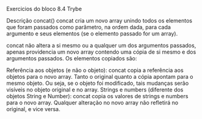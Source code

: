 Exercicios do bloco 8.4 Trybe

Descrição
concat()
concat cria um novo array unindo todos os elementos que foram passados como parâmetro, na ordem dada, para cada argumento e seus elementos (se o elemento passado for um array).

concat não altera a si mesmo ou a qualquer um dos argumentos passados, apenas providencia um novo array contendo uma cópia de si mesmo e dos argumentos passados. Os elementos copiados são:

Referência aos objetos (e não o objeto): concat copia a referência aos objetos para o novo array. Tanto o original quanto a cópia apontam para o mesmo objeto. Ou seja, se o objeto foi modificado, tais mudanças serão visíveis no objeto original e no array.
Strings e numbers (diferente dos objetos String e Number): concat copia os valores de strings e numbers para o novo array. Qualquer alteração no novo array não refletirá no original, e vice versa.
